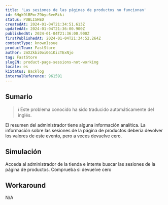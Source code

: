 ```yaml
---
title: 'Las sesiones de las páginas de productos no funcionan'
id: 6Hgk9lBPmrZ9byc6eeRiki
status: PUBLISHED
createdAt: 2024-01-04T21:34:51.613Z
updatedAt: 2024-01-04T21:36:00.900Z
publishedAt: 2024-01-04T21:36:00.900Z
firstPublishedAt: 2024-01-04T21:34:52.264Z
contentType: knownIssue
productTeam: FastStore
author: 2mXZkbi0oi061KicTExNjo
tag: FastStore
slugEN: product-page-sessions-not-working
locale: es
kiStatus: Backlog
internalReference: 961591
---
```


## Sumario

>ℹ️ Este problema conocido ha sido traducido automáticamente del inglés.


El resumen del administrador tiene alguna información analítica. La información sobre las sesiones de la página de productos debería devolver los valores de este evento, pero a veces devuelve cero.



## Simulación


Acceda al administrador de la tienda e intente buscar las sesiones de la página de productos. Comprueba si devuelve cero



## Workaround


N/A





